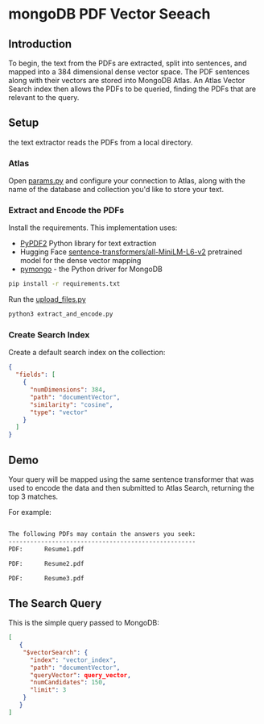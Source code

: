 # mongoDB PDF Vector Seeach

## Introduction

To begin, the text from the PDFs are extracted, split into sentences, and mapped into a 384 dimensional dense vector space. The PDF sentences along with their vectors are stored into MongoDB Atlas.
An Atlas Vector Search index then allows the PDFs to be queried, finding the PDFs that are relevant to the query. 

## Setup
the text extractor reads the PDFs from a local directory.

### Atlas
Open [params.py](params.py) and configure your connection to Atlas, along with the name of the database and collection you'd like to store your text. 

### Extract and Encode the PDFs
Install the requirements. This implementation uses:
* [PyPDF2](https://github.com/py-pdf/PyPDF2)    Python library for text extraction
* Hugging Face [sentence-transformers/all-MiniLM-L6-v2](https://huggingface.co/sentence-transformers/all-MiniLM-L6-v2) pretrained model for the dense vector mapping
* [pymongo](https://pypi.org/project/pymongo/) - the Python driver for MongoDB

```zsh
pip install -r requirements.txt
```

Run the [upload_files.py](upload_files.py)

```python
python3 extract_and_encode.py
```

### Create Search Index
Create a default search index on the collection:
```json
{
  "fields": [
    {
      "numDimensions": 384,
      "path": "documentVector",
      "similarity": "cosine",
      "type": "vector"
    }
  ]
}
```

## Demo

Your query will be mapped using the same sentence transformer that was used to encode the data and then submitted to Atlas Search, returning the top 3 matches.

For example:

```zsh

The following PDFs may contain the answers you seek:
----------------------------------------------------
PDF:      Resume1.pdf

PDF:      Resume2.pdf

PDF:      Resume3.pdf
```

## The Search Query
This is the simple query passed to MongoDB:

```json
[
   {
    "$vectorSearch": {
      "index": "vector_index", 
      "path": "documentVector", 
      "queryVector": query_vector,
      "numCandidates": 150, 
      "limit": 3
    }
   }
]
```
